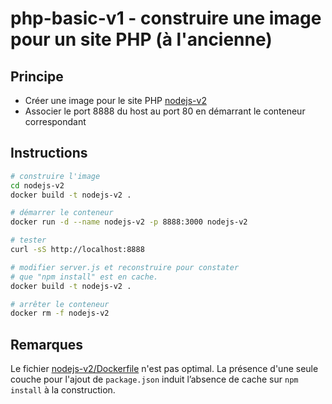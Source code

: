 # php-basic-v1 - construire une image pour un site PHP (à l'ancienne)

## Principe

* Créer une image pour le site PHP [nodejs-v2](nodejs-v2)
* Associer le port 8888 du host au port 80 en démarrant le conteneur correspondant

## Instructions

```bash
# construire l'image
cd nodejs-v2
docker build -t nodejs-v2 .

# démarrer le conteneur
docker run -d --name nodejs-v2 -p 8888:3000 nodejs-v2

# tester
curl -sS http://localhost:8888

# modifier server.js et reconstruire pour constater 
# que "npm install" est en cache.
docker build -t nodejs-v2 .

# arrêter le conteneur
docker rm -f nodejs-v2
```

## Remarques

Le fichier [nodejs-v2/Dockerfile](nodejs-v2/Dockerfile) n'est pas optimal. La présence d'une seule couche pour l'ajout de `package.json` induit l’absence de cache sur `npm install` à la construction.

